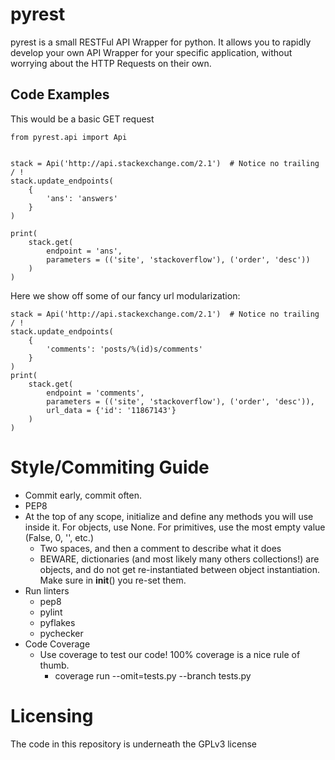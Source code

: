 pyrest
======

pyrest is a small RESTFul API Wrapper for python.  It allows you to rapidly
develop your own API Wrapper for your specific application, without worrying
about the HTTP Requests on their own.

Code Examples
-------------
This would be a basic GET request
````
from pyrest.api import Api


stack = Api('http://api.stackexchange.com/2.1')  # Notice no trailing / !
stack.update_endpoints(
    {
        'ans': 'answers'
    }
)

print(
    stack.get(
        endpoint = 'ans',
        parameters = (('site', 'stackoverflow'), ('order', 'desc'))
    )
)
````

Here we show off some of our fancy url modularization:
````
stack = Api('http://api.stackexchange.com/2.1')  # Notice no trailing / !
stack.update_endpoints(
    {
        'comments': 'posts/%(id)s/comments'
    }
)
print(
    stack.get(
        endpoint = 'comments',
        parameters = (('site', 'stackoverflow'), ('order', 'desc')),
        url_data = {'id': '11867143'}
    )
)
````

Style/Commiting Guide
====================
- Commit early, commit often.
- PEP8
- At the top of any scope, initialize and define any methods you will use inside it.  For objects, use None.  For primitives, use the most empty value (False, 0, '', etc.)
    - Two spaces, and then a comment to describe what it does
    - BEWARE, dictionaries (and most likely many others collections!) are objects, and do not get re-instantiated between object instantiation.  Make sure in __init__() you re-set them.
- Run linters
    - pep8
    - pylint
    - pyflakes
    - pychecker
- Code Coverage
    - Use coverage to test our code!  100% coverage is a nice rule of thumb.
        - coverage run --omit=tests.py --branch tests.py

Licensing
=========
The code in this repository is underneath the GPLv3 license

